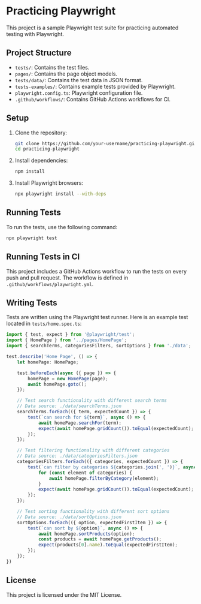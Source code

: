 # Practicing Playwright

This project is a sample Playwright test suite for practicing automated testing with Playwright.

## Project Structure

- `tests/`: Contains the test files.
- `pages/`: Contains the page object models.
- `tests/data/`: Contains the test data in JSON format.
- `tests-examples/`: Contains example tests provided by Playwright.
- `playwright.config.ts`: Playwright configuration file.
- `.github/workflows/`: Contains GitHub Actions workflows for CI.

## Setup

1. Clone the repository:
    ```sh
    git clone https://github.com/your-username/practicing-playwright.git
    cd practicing-playwright
    ```

2. Install dependencies:
    ```sh
    npm install
    ```

3. Install Playwright browsers:
    ```sh
    npx playwright install --with-deps
    ```

## Running Tests

To run the tests, use the following command:
```sh
npx playwright test
```

## Running Tests in CI

This project includes a GitHub Actions workflow to run the tests on every push and pull request. The workflow is defined in `.github/workflows/playwright.yml`.

## Writing Tests

Tests are written using the Playwright test runner. Here is an example test located in `tests/home.spec.ts`:

```typescript
import { test, expect } from '@playwright/test';
import { HomePage } from '../pages/HomePage';
import { searchTerms, categoriesFilters, sortOptions } from './data';

test.describe('Home Page', () => {
    let homePage: HomePage;

    test.beforeEach(async ({ page }) => {
        homePage = new HomePage(page);
        await homePage.goto();
    });

    // Test search functionality with different search terms
    // Data source: ./data/searchTerms.json
    searchTerms.forEach(({ term, expectedCount }) => {
        test(`can search for ${term}`, async () => {
            await homePage.searchFor(term);
            expect(await homePage.gridCount()).toEqual(expectedCount);
        });
    });

    // Test filtering functionality with different categories
    // Data source: ./data/categoriesFilters.json
    categoriesFilters.forEach(({ categories, expectedCount }) => {
        test(`can filter by categories ${categories.join(', ')}`, async () => {
            for (const element of categories) {
                await homePage.filterByCategory(element);
            }
            expect(await homePage.gridCount()).toEqual(expectedCount);
        });
    });

    // Test sorting functionality with different sort options
    // Data source: ./data/sortOptions.json
    sortOptions.forEach(({ option, expectedFirstItem }) => {
        test(`can sort by ${option}`, async () => {
            await homePage.sortProducts(option);
            const products = await homePage.getProducts();
            expect(products[0].name).toEqual(expectedFirstItem);
        });
    });
})
```

## License

This project is licensed under the MIT License.
